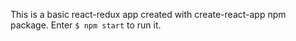 This is a basic react-redux app created with create-react-app npm package.
Enter `$ npm start` to run it. 
